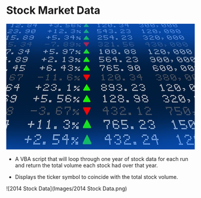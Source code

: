 # Stock Market Data

![stock Market](Images/stockmarket.jpg)

* A VBA script that will loop through one year of stock data for each run and return the total volume each stock had over that year.

* Displays the ticker symbol to coincide with the total stock volume.

![2014 Stock Data](Images/2014 Stock Data.png)
